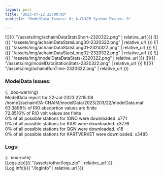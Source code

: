 ```yaml
---
layout: post
title: "2023-07-22 22:00:00"
subtitle: "ModelData Issues: 6; A-CHAIM System Issues: 0"

---
```


![]({{ "/assets/img/achaimDataStatsShort-2320322.png" | relative_url }})
![]({{ "/assets/img/achaimDataStatsLong00-2320322.png" | relative_url }})
![]({{ "/assets/img/achaimDataStatsLong01-2320322.png" | relative_url }})
![]({{ "/assets/img/achaimDataStatsLong02-2320322.png" | relative_url }})
![]({{ "/assets/img/modelDataDataStats-2320322.png" | relative_url }})
![]({{ "/assets/img/modelDataStationStats-2320322.png" | relative_url }})
![]({{ "/assets/img/achaimRunTime-2320322.png" | relative_url }})


### ModelData Issues:  
  
{: .box-warning}  
 ModelData report for 22-Jul-2023 22:15:08   
 /home2/achaim1/A-CHAIM/modelData/2023/203/22/modelData.mat   
 63.3898% of RIO absoprtion values are finite   
 72.8516% of RIO volt values are finite   
 0% of all possible stations for IONO were downloaded. x771   
 0% of all possible stations for KASI were downloaded. x3776   
 0% of all possible stations for QGN were downloaded. x18   
 0% of all possible stations for KARTVERKET were downloaded. x3485   
  


### Logs:  
  
{: .box-note}  
[Logs.zip]({{ "/assets/other/logs.zip" | relative_url }})  
[Log Info]({{ "/logInfo" | relative_url }})  
